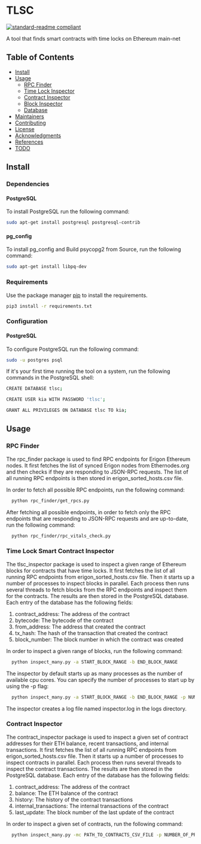 # TLSC

[![standard-readme compliant](https://img.shields.io/badge/readme%20style-standard-brightgreen.svg?style=flat-square)](https://github.com/RichardLitt/standard-readme)

A tool that finds smart contracts with time locks on Ethereum main-net

## Table of Contents

- [Install](#install)
- [Usage](#usage)
    - [RPC Finder](#rpc-finder)
    - [Time Lock Inspector](#time-lock-smart-contract-inspector)
    - [Contract Inspector](#contract-inspector)
    - [Block Inspector](#block-inspector)
    - [Database](#database)
- [Maintainers](#maintainers)
- [Contributing](#contributing)
- [License](#license)
- [Acknowledgments](#acknowledgments)
- [References](#references)
- [TODO](#todo)

## Install

### Dependencies

#### PostgreSQL

To install PostgreSQL run the following command:

```bash
sudo apt-get install postgresql postgresql-contrib
```

#### pg_config

To install pg_config and Build psycopg2 from Source, run the following command:

```bash
sudo apt-get install libpq-dev
```

### Requirements

Use the package manager [pip](https://pip.pypa.io/en/stable/) to install the requirements.

```bash
pip3 install -r requirements.txt
```

### Configuration

#### PostgreSQL

To configure PostgreSQL run the following command:

```bash
sudo -u postgres psql
```

If it's your first time running the tool on a system, run the following commands in the PostgreSQL shell:

```bash
CREATE DATABASE tlsc;

CREATE USER kia WITH PASSWORD 'tlsc';

GRANT ALL PRIVILEGES ON DATABASE tlsc TO kia;
```

## Usage

### RPC Finder

The rpc_finder package is used to find RPC endpoints for Erigon Ethereum nodes.
It first fetches the list of synced Erigon nodes from Ethernodes.org and then checks if they are responding to JSON-RPC
requests.
The list of all running RPC endpoints is then stored in erigon_sorted_hosts.csv file.

In order to fetch all possible RPC endpoints, run the following command:

```bash
  python rpc_finder/get_rpcs.py
```

After fetching all possible endpoints, in order to fetch only the RPC endpoints that are responding to JSON-RPC
requests and are up-to-date, run the following command:

```bash
  python rpc_finder/rpc_vitals_check.py
```

### Time Lock Smart Contract Inspector

The tlsc_inspector package is used to inspect a given range of Ethereum blocks for contracts that have time locks.
It first fetches the list of all running RPC endpoints from erigon_sorted_hosts.csv file.
Then it starts up a number of processes to inspect blocks in parallel.
Each process then runs several threads to fetch blocks from the RPC endpoints and inspect them for the contracts.
The results are then stored in the PostgreSQL database.
Each entry of the database has the following fields:

1. contract_address: The address of the contract
2. bytecode: The bytecode of the contract
3. from_address: The address that created the contract
4. tx_hash: The hash of the transaction that created the contract
5. block_number: The block number in which the contract was created

In order to inspect a given range of blocks, run the following command:

```bash
  python inspect_many.py -a START_BLOCK_RANGE -b END_BLOCK_RANGE
```

The inspector by default starts up as many processes as the number of available cpu cores.
You can specify the number of processes to start up by using the -p flag:

```bash
  python inspect_many.py -a START_BLOCK_RANGE -b END_BLOCK_RANGE -p NUMBER_OF_PROCESSES
```

The inspector creates a log file named inspector.log in the logs directory.

### Contract Inspector

The contract_inspector package is used to inspect a given set of contract addresses for their ETH balance, recent
transactions, and internal transactions.
It first fetches the list of all running RPC endpoints from erigon_sorted_hosts.csv file.
Then it starts up a number of processes to inspect contracts in parallel.
Each process then runs several threads to inspect the contract transactions.
The results are then stored in the PostgreSQL database.
Each entry of the database has the following fields:

1. contract_address: The address of the contract
2. balance: The ETH balance of the contract
3. history: The history of the contract transactions
4. internal_transactions: The internal transactions of the contract
5. last_update: The block number of the last update of the contract

In order to inspect a given set of contracts, run the following command:

```bash
  python inspect_many.py -mc PATH_TO_CONTRACTS_CSV_FILE -p NUMBER_OF_PROCESSES
```

